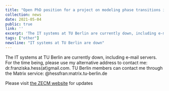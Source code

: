 ```yaml
---
title: "Open PhD position for a project on modeling phase transitions in oxide catalysts"
collection: news
date: 2021-05-04
public: true
link: ''
excerpt: 'The IT systems at TU Berlin are currently down, including e-mail servers. For the time being, please use my alternative address to contact me: dr.franziska.hess(at)gmail.com. TU Berlin members can contact me through the Matrix service: @hessfran:matrix.tu-berlin.de'
tags: ["other"]
newsline: "IT systems at TU Berlin are down"
---
```


The IT systems at TU Berlin are currently down, including e-mail servers. For the time being, please use my alternative address to contact me: dr.franziska.hess(at)gmail.com. TU Berlin members can contact me through the Matrix service: @hessfran:matrix.tu-berlin.de

Please visit <i class="fa fa-external-link-alt" aria-hidden="true" title="external link"></i> <a href="https://www.campusmanagement.tu-berlin.de/zecm/" rel="permalink">the ZECM website</a> for updates